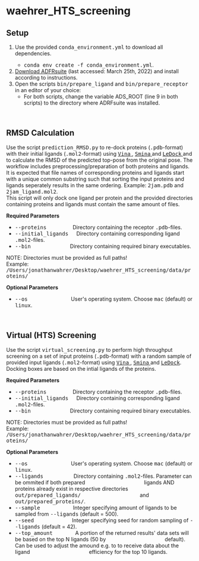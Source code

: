 # waehrer_HTS_screening
## Setup 
<ol>
  <li> Use the provided <tt>conda_environment.yml</tt> to download all dependencies.</li> 
    <ul> <li ><tt> conda env create -f conda_environment.yml</tt>.</li></ul>
  <li> <a href="https://ccsb.scripps.edu/adfr/downloads/"> Download ADFRsuite</a> (last accessed: March 25th, 2022) and install according to instructions.</li>
  <li> Open the scripts <tt>bin/prepare_ligand</tt> and <tt>bin/prepare_receptor</tt> in an editor of your choice:
    <ul> <li> For both scripts, change the variable ADS_ROOT (line 9 in both scripts) to the directory where ADRFsuite was installed. </ul>
</ol>
<br>

## RMSD Calculation
Use the script <tt>prediction_RMSD.py</tt> to re-dock proteins (<tt>.pdb</tt>-format) with their initial ligands (<tt>.mol2</tt>-format) using
<a href="https://onlinelibrary.wiley.com/doi/10.1002/jcc.21334"> <tt>Vina</tt> </a>, 
<a href="http://pubs.acs.org/doi/abs/10.1021/ci300604z"> <tt>Smina</tt> </a> and 
<a href="http://www.lephar.com/software.htm"> <tt>LeDock</tt> </a>
and to calculate the RMSD of the predicted top-pose from the original pose. The workflow includes preprocessing/preparation of both proteins and ligands. <br>
It is expected that file names of corresponding proteins and ligands start with a unique common substring such that sorting the input proteins and ligands seperately results in the same ordering. Example: <tt>2jam.pdb</tt> and <tt>2jam_ligand.mol2</tt>. <br>
This script will only dock one ligand per protein and the provided directories containing proteins and ligands must contain the same amount of files.

**Required Parameters**
<ul>
  <li> <tt>--proteins</tt> &emsp;&emsp;&emsp;&emsp;&ensp; Directory containing the receptor <tt>.pdb</tt>-files. </li>
  <li> <tt>--initial_ligands</tt> &emsp; Directory containing corresponding ligand <tt>.mol2</tt>-files. </li>
  <li> <tt>--bin</tt> &emsp;&emsp;&emsp;&emsp;&emsp;&emsp;&ensp;&ensp; Directory containing required binary executables.
</ul>

NOTE: Directories must be provided as full paths!<br>
Example: <tt>/Users/jonathanwahrer/Desktop/waehrer_HTS_screening/data/proteins/</tt>
<br>

**Optional Parameters**
<ul>
  <li> <tt>--os</tt> &emsp;&emsp;&emsp;&emsp;&emsp;&emsp;&emsp;&ensp;&nbsp; User's operating system. Choose <tt>mac</tt> (default) or <tt>linux</tt>.</li>
</ul>
<br>

## Virtual (HTS) Screening
Use the script <tt>virtual_screening.py</tt> to perform high throughput screening on a set of input proteins (<tt>.pdb</tt>-format) with a random sample of provided input ligands (<tt>.mol2</tt>-format) using
<a href="https://onlinelibrary.wiley.com/doi/10.1002/jcc.21334"> <tt>Vina</tt> </a>, 
<a href="http://pubs.acs.org/doi/abs/10.1021/ci300604z"> <tt>Smina</tt> </a> and 
<a href="http://www.lephar.com/software.htm"> <tt>LeDock</tt></a>. Docking boxes are based on the intial ligands of the proteins. 

**Required Parameters**
<ul>
  <li> <tt>--proteins</tt> &emsp;&emsp;&emsp;&emsp;&ensp; Directory containing the receptor <tt>.pdb</tt>-files. </li>
  <li> <tt>--initial_ligands</tt> &emsp; Directory containing corresponding ligand <tt>.mol2</tt>-files. </li>
  <li> <tt>--bin</tt> &emsp;&emsp;&emsp;&emsp;&emsp;&emsp;&ensp;&ensp; Directory containing required binary executables.
</ul>

NOTE: Directories must be provided as full paths!<br>
Example: <tt>/Users/jonathanwahrer/Desktop/waehrer_HTS_screening/data/proteins/</tt>
<br>

**Optional Parameters**
<ul>
  <li> <tt>--os</tt> &emsp;&emsp;&emsp;&emsp;&emsp;&emsp;&emsp;&ensp;&nbsp; User's operating system. Choose <tt>mac</tt> (default) or <tt>linux</tt>.</li>
  <li> <tt>--ligands</tt> &emsp;&emsp;&emsp;&emsp;&emsp;&nbsp; Directory containing <tt>.mol2</tt>-files. 
       Parameter can be ommited if both prepared &emsp;&emsp;&emsp;&emsp;&emsp;&emsp;&emsp;&emsp;&emsp;&emsp;&ensp;&nbsp; ligands AND proteins already exist in respective directories <tt>out/prepared_ligands/</tt> &emsp;&emsp;&emsp;&emsp;&emsp;&emsp;&emsp;&emsp;&emsp;&emsp;&ensp;&nbsp; and <tt>out/prepared_proteins/</tt>.</li>
  <li> <tt>--sample</tt> &emsp;&emsp;&emsp;&emsp;&emsp;&ensp;&nbsp; Integer specifying amount of ligands to be sampled from <tt>--ligands</tt> (default = 500).</li>
  <li> <tt>--seed</tt> &emsp;&emsp;&emsp;&emsp;&emsp;&emsp;&ensp;&nbsp; Integer specifying seed for random sampling of <tt>--ligands</tt> (default = 42). </li>
  <li> <tt>--top_amount</tt> &emsp;&emsp;&emsp;&ensp;&nbsp; A portion of the returned results' data sets will be based on the top N ligands (50 by &emsp;&emsp;&emsp;&emsp;&emsp;&emsp;&emsp;&emsp;&emsp;&emsp;&ensp;&nbsp; default). Can be used to adjust the amound e.g. to to receive data about the ligand &emsp;&emsp;&emsp;&emsp;&emsp;&emsp;&emsp;&emsp;&emsp;&emsp;&ensp;&nbsp; efficiency for the top 10 ligands.
</ul>
